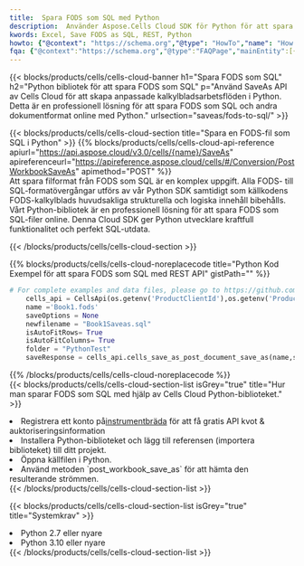 ```yaml
---
title:  Spara FODS som SQL med Python
description:  Använder Aspose.Cells Cloud SDK för Python för att spara FODS-formatfil som SQL-formatfil.
kwords: Excel, Save FODS as SQL, REST, Python
howto: {"@context": "https://schema.org","@type": "HowTo","name": "How to save FODS as SQL using the Cells Cloud Python library.","description": "How to save FODS as SQL using the Cells Cloud Python library.","image": {"@type": "ImageObject"},"url": "/python/saveas/fods-to-sql/","step": [{ "@type": "HowToStep","name": "How to save FODS as SQL using the Cells Cloud Python library. step 1", "image": {"@type": "ImageObject",},"url": "/python/saveas/fods-to-sql/","text": "Register an account at <a href='https://dashboard.aspose.cloud/'>Dashboard</a> to get free API quota & authorization details",},{ "@type": "HowToStep","name": "How to save FODS as SQL using the Cells Cloud Python library. step 1", "image": {"@type": "ImageObject",},"url": "/python/saveas/fods-to-sql/","text": "Install Python library and add the reference (import the library) to your project.",},{ "@type": "HowToStep","name": "How to save FODS as SQL using the Cells Cloud Python library. step 1", "image": {"@type": "ImageObject",},"url": "/python/saveas/fods-to-sql/","text": "Open the source file in Python.",},{ "@type": "HowToStep","name": "How to save FODS as SQL using the Cells Cloud Python library. step 1", "image": {"@type": "ImageObject",},"url": "/python/saveas/fods-to-sql/","text": "Use the `post_workbook_save_as` method to retrieve the resulting stream.",}, ],"supply": {"@type": "HowToSupply","name": "document"},"tool": [{"@type": "HowToTool","name": "PyCharm, Visual Studio Code, Sublime, Eclipse"},{"@type": "HowToTool","name": "Aspose Cells"}],"totalTime": "PT6M"}
fqa: {"@context":"https://schema.org","@type":"FAQPage","mainEntity":[{"@type":"Question","name":"Why save file as other formats file in C# using REST API?","acceptedAnswer":{"@type":"Answer","text":"Documents are encoded in many ways, and some files may be incompatible with the software you use. To open and read such files, just save them as appropriate file formats.<br/><ol><li>Install .NET SDK and add the reference (import the library) to your project.</li><li>Open the source file in C# using REST API.</li><li>Call the PostWorkbookSaveAsRequest() method, passing an output filename with required extension.</li><li>Get the result of save as a separate file.</li></ol>"}},{"@type":"Question","name":"What file formats can I save as with your C# library?","acceptedAnswer":{"@type":"Answer","text":"We support a variety of file formats for conversion using .NET library, including XLSX, Excel, xls , PDF, CSV, HTML, Markdown, XML, PNG, JPG, TIFF, Json, TXT and many more."}},{"@type":"Question","name":"What is the maximum allowed file size for conversion using this .NET library?","acceptedAnswer":{"@type":"Answer","text":"There are no file size limits for format conversions using .NET library."}}]}
---
```

{{< blocks/products/cells/cells-cloud-banner h1="Spara FODS som SQL" h2="Python bibliotek för att spara FODS som SQL" p="Använd SaveAs API av Cells Cloud för att skapa anpassade kalkylbladsarbetsflöden i Python. Detta är en professionell lösning för att spara FODS som SQL och andra dokumentformat online med Python." urlsection="saveas/fods-to-sql/" >}}

{{< blocks/products/cells/cells-cloud-section title="Spara en FODS-fil som SQL i Python" >}}
{{% blocks/products/cells/cells-cloud-api-reference apiurl="https://api.aspose.cloud/v3.0/cells/{name}/SaveAs" apireferenceurl="https://apireference.aspose.cloud/cells/#/Conversion/PostWorkbookSaveAs" apimethod="POST" %}}
<br/>
Att spara filformat från FODS som SQL är en komplex uppgift. Alla FODS- till SQL-formatövergångar utförs av vår Python SDK samtidigt som källkodens FODS-kalkylblads huvudsakliga strukturella och logiska innehåll bibehålls. Vårt Python-bibliotek är en professionell lösning för att spara FODS som SQL-filer online. Denna Cloud SDK ger Python utvecklare kraftfull funktionalitet och perfekt SQL-utdata.

{{< /blocks/products/cells/cells-cloud-section >}}

{{% blocks/products/cells/cells-cloud-noreplacecode title="Python Kod Exempel för att spara FODS som SQL med REST API" gistPath="" %}}
  
```python
# For complete examples and data files, please go to https://github.com/aspose-cells-cloud/aspose-cells-cloud-python/
    cells_api = CellsApi(os.getenv('ProductClientId'),os.getenv('ProductClientSecret'))
    name ='Book1.fods'    
    saveOptions = None
    newfilename = "Book1Saveas.sql"
    isAutoFitRows= True
    isAutoFitColumns= True
    folder = "PythonTest"
    saveResponse = cells_api.cells_save_as_post_document_save_as(name,save_options=saveOptions, newfilename=(folder +'/' + newfilename),folder=folder)
```
  
{{% /blocks/products/cells/cells-cloud-noreplacecode %}}
<br/>
{{< blocks/products/cells/cells-cloud-section-list isGrey="true" title="Hur man sparar FODS som SQL med hjälp av Cells Cloud Python-biblioteket." >}}
<li> Registrera ett konto på<a href="https://dashboard.aspose.cloud/">instrumentbräda</a> för att få gratis API kvot & auktoriseringsinformation</li>
<li>Installera Python-biblioteket och lägg till referensen (importera biblioteket) till ditt projekt.</li>
<li>Öppna källfilen i Python.</li>
<li>Använd metoden `post_workbook_save_as` för att hämta den resulterande strömmen.</li>
{{< /blocks/products/cells/cells-cloud-section-list >}}

{{< blocks/products/cells/cells-cloud-section-list isGrey="true" title="Systemkrav" >}}
<li>Python 2.7 eller nyare</li>
<li>Python 3.10 eller nyare</li>
{{< /blocks/products/cells/cells-cloud-section-list >}}
